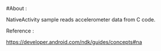 #About :

NativeActivity sample reads accelerometer data from C code.

Reference :

https://developer.android.com/ndk/guides/concepts#na